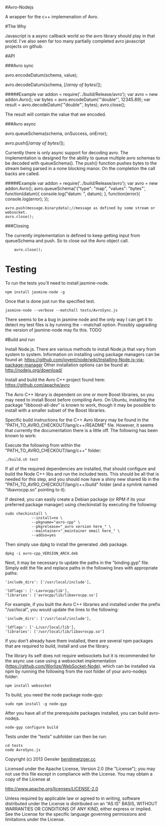 #Avro-Nodejs

A wrapper for the c++ implemenation of Avro.

#The Why

  Javascript is a async callback world so the avro library should play in that world. I've also seen far too many partially completed avro javascript projects on github. 

#API

###Avro sync

  avro.encodeDatum(schema, value);

  avro.decodeDatum(schema, [/*array of bytes*/]);

#####Example
	var addon = require('../build/Release/avro');
    var avro = new addon.Avro();
    var bytes = avro.encodeDatum('"double"', 12345.89);
    var result = avro.decodeDatum('"double"', bytes);
	avro.close();

The result will contain the value that we encoded.

###Avro async

  avro.queueSchema(schema, onSuccess, onError);

  avro.push([/*array of bytes*/]);

  Currently there is only async support for decoding avro. 
  The implementation is designed for the ability to queue multiple avro schemas to be
  decoded with queueSchema(). The push() function pushes bytes to the stream being parsed in a none blocking manor.
  On the completion the call backs are called. 

#####Example
	var addon = require('../build/Release/avro');
    var avro = new addon.Avro();
    avro.queueSchema('{"type": "map", "values": "bytes"',
      function(datum){
        console.log("datum: ", datum);
      },
      function(error){
        console.log(error);
      });

    avro.push(message.binarydata);//message as defined by some stream or websocket. 
	avro.close();

###Closing

The currently implementation is defined to keep getting input from queueSchema and push. So to close out the Avro object call.
		
		avro.close();


# Testing

To run the tests you'll need to install jasmine-node.

	npm install jasmine-node -g

Once that is done just run the specified test. 

	jasmine-node --verbose --matchall tests/AvroSync.js

There seems to be a bug in jasmine node and the only way I can get it to detect my test files is by running
the --matchall option. Possibly upgrading the version of jasmine-node may fix this. TODO

#Build and run

Install Node.js.  There are various methods to install Node.js that vary from system to system.
Information on installing using package managers can be found at:
<https://github.com/joyent/node/wiki/Installing-Node.js-via-package-manager>
Other installation options can be found at: <http://nodejs.org/download/>

Install and build the Avro C++ project found here:
<https://github.com/apache/avro>

The Avro C++ library is dependent on one or more Boost libraries, so you may need to install Boost
before compiling Avro.
On Ubuntu, installing the package "libboost-all-dev" is known to work, though it may be possible to
install with a smaller subset of the Boost libraries.

Specific build instructions for the C++ Avro library may be found in the "PATH_TO_AVRO_CHECKOUT/lang/c++/README" file.
However, it seems that currently the documentation there is a little off.
The following has been known to work:

Execute the following from within the "PATH_TO_AVRO_CHECKOUT/lang/c++" folder:

    ./build.sh test

If all of the required dependencies are installed, that should configure and build the Node C++
libs and run the included tests.  This should be all that is needed for this step, and you should
now have a shiny new shared lib in the "PATH_TO_AVRO_CHECKOUT/lang/c++/build" folder (and a symlink named "libavrocpp.so"
pointing to it).

If desired, you can easily create a Debian package (or RPM if its your preferred package manager)
using checkinstall by executing the following:

    sudo checkinstall \
                --install=no \
                --pkgname="avro-cpp" \
                --pkgrelease="_avro version here_" \
                --maintainer="_maintainer email here_" \
                --addso=yes

Then simply use dpkg to install the generated .deb package.

    dpkg -i avro-cpp_VERSION_ARCH.deb

Next, it may be necessary to update the paths in the "binding.gyp" file.  Simply edit the file and
replace paths in the following lines with appropriate paths:

    'include_dirs': ['/usr/local/include'],

    'ldflags': ['-Lavrocpp/lib'],
    'libraries': ['avrocpp/lib/libavrocpp.so']

For example, if you built the Avro C++ libraries and installed under the prefix "/usr/local",
you would update the lines to the following:

    'include_dirs': ['/usr/local/include'],

    'ldflags': ['-L/usr/local/lib'],
    'libraries': ['/usr/local/lib/libavrocpp.so']

If you don't already have them installed, there are several npm packages that are required to
build, install and use the library.

The library its self does not require websockets but it is recommended for the async use case using
a websocket implementation (https://github.com/Worlize/WebSocket-Node),
which can be installed via npm by running the following from the root folder of your avro-nodejs
folder:

    npm install websocket

To build, you need the node package node-gyp:

    sudo npm install -g node-gyp

After you have all of the prerequisite packages installed, you can build avro-nodejs.

    node-gyp configure build

Tests under the "tests" subfolder can then be run:

    cd tests
    node AvroSync.js


Copyright (c) 2013 Gensler <ben@metzger.cc>

Licensed under the Apache License, Version 2.0 (the "License");
you may not use this file except in compliance with the License.
You may obtain a copy of the License at

   http://www.apache.org/licenses/LICENSE-2.0

Unless required by applicable law or agreed to in writing, software
distributed under the License is distributed on an "AS IS" BASIS,
WITHOUT WARRANTIES OR CONDITIONS OF ANY KIND, either express or implied.
See the License for the specific language governing permissions and
limitations under the License.




